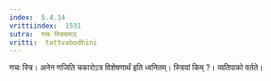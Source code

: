 ```yaml
---
index:  5.4.14
vrittiindex:  1531
sutra:  णचः स्त्रियामञ्
vritti:  tattvabodhini 
---
```


णचः स्त्रि। अनेन णजिति चकारोऽत्र विशेषणार्थं इति ध्वनितम्। स्त्रियां किम् ?। व्यतिपाको वर्तते। 


